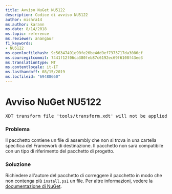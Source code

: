 ```yaml
---
title: Avviso NuGet NU5122
description: Codice di avviso NU5122
author: mishra14
ms.author: karann
ms.date: 8/14/2018
ms.topic: reference
ms.reviewer: anangaur
f1_keywords:
- NU5122
ms.openlocfilehash: 9c56347491e90fe26be4dd9ef7373717da3086cf
ms.sourcegitcommit: 7441f12f06ca380feb87c6192ec69f6108f43ee3
ms.translationtype: MT
ms.contentlocale: it-IT
ms.lasthandoff: 08/15/2019
ms.locfileid: "69488660"
---
```

# <a name="nuget-warning-nu5122"></a>Avviso NuGet NU5122
<pre>XDT transform file 'tools/transform.xdt' will not be applied when the package is installed after the migration.</pre>

### <a name="issue"></a>Problema

Il pacchetto contiene un file di assembly che non si trova in una cartella specifica del Framework di destinazione. Il pacchetto non sarà compatibile con un tipo di riferimento del pacchetto di progetto.


### <a name="solution"></a>Soluzione

Richiedere all'autore del pacchetto di correggere il pacchetto in modo che non contenga più `install.ps1` un file. Per altre informazioni, vedere la [documentazione di NuGet](https://docs.microsoft.com/en-us/nuget/consume-packages/migrate-packages-config-to-package-reference).

